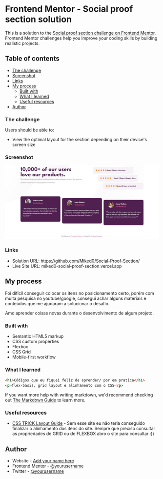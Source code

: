 # Frontend Mentor - Social proof section solution

This is a solution to the [Social proof section challenge on Frontend Mentor](https://www.frontendmentor.io/challenges/social-proof-section-6e0qTv_bA). Frontend Mentor challenges help you improve your coding skills by building realistic projects.

## Table of contents

- [The challenge](#the-challenge)
- [Screenshot](#screenshot)
- [Links](#links)
- [My process](#my-process)
  - [Built with](#built-with)
  - [What I learned](#what-i-learned)
  - [Useful resources](#useful-resources)
- [Author](#author)

### The challenge

Users should be able to:

- View the optimal layout for the section depending on their device's screen size

### Screenshot

![](./screenshot.jpg)

### Links

- Solution URL: https://github.com/Miked0/Social-Proof-Section/
- Live Site URL: miked0-social-proof-section.vercel.app

## My process

Foi difícil conseguir colocar os itens no posicionamento certo, porém com muita pesquisa no youtube/google, consegui achar alguns materiais e conteúdos que me ajudaram a solucionar o desafio.

Amo aprender coisas novas durante o desenvolvimento de algum projeto.

### Built with

- Semantic HTML5 markup
- CSS custom properties
- Flexbox
- CSS Grid
- Mobile-first workflow

### What I learned

```html
<h1>Códigos que eu fiquei feliz de aprender/ por em pratica</h1>
<p>flex-basis, grid layout e alinhamento com o CSS</p>
```

If you want more help with writing markdown, we'd recommend checking out [The Markdown Guide](https://www.markdownguide.org/) to learn more.

### Useful resources

- [CSS TRICK Layout Guide](https://css-tricks.com/snippets/css/complete-guide-grid/) - Sem esse site eu não teria conseguido finalizar o alinhamento dos itens do site. Sempre que preciso consultar as propriedades de GRID ou de FLEXBOX abro o site para consultar :))

## Author

- Website - [Add your name here](Miked0.github.io)
- Frontend Mentor - [@yourusername](https://www.frontendmentor.io/profile/Miked0)
- Twitter - [@yourusername](https://www.twitter.com/miiked0)
